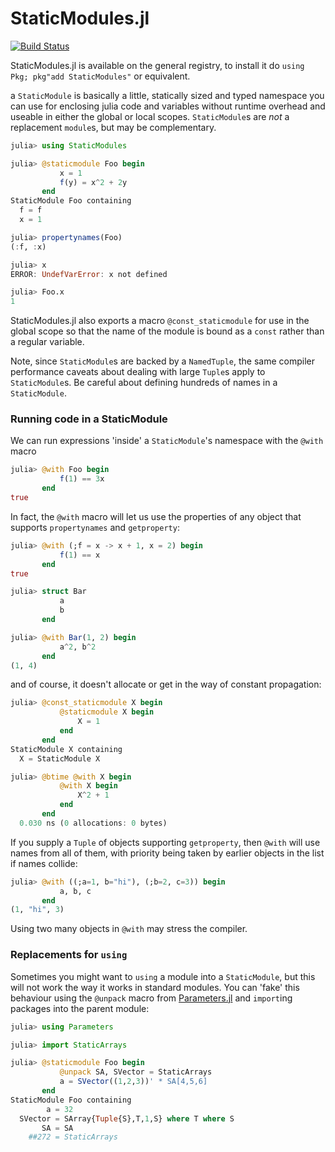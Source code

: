# StaticModules.jl

[![Build Status](https://travis-ci.com/MasonProtter/StaticModules.jl.svg?branch=master)](https://travis-ci.com/MasonProtter/StaticModules.jl)

StaticModules.jl is available on the general registry, to install it do `using Pkg; pkg"add StaticModules"` or equivalent. 

a `StaticModule` is basically a little, statically sized and typed namespace you can use for
enclosing julia code and variables without runtime overhead and
useable in either the global or local scopes. `StaticModule`s are
*not* a replacement `module`s, but may be complementary.

```julia
julia> using StaticModules

julia> @staticmodule Foo begin
           x = 1
           f(y) = x^2 + 2y
       end
StaticModule Foo containing
  f = f
  x = 1

julia> propertynames(Foo)
(:f, :x)

julia> x
ERROR: UndefVarError: x not defined

julia> Foo.x
1
```
StaticModules.jl also exports a macro `@const_staticmodule` for use in the global scope so that the name of the module is bound as a `const` rather than a regular variable.

Note, since `StaticModule`s are backed by a `NamedTuple`, the same compiler performance caveats about dealing with large `Tuple`s apply to `StaticModule`s. Be careful about defining hundreds of names in a `StaticModule`.

### Running code in a StaticModule
We can run expressions 'inside' a `StaticModule`'s namespace with the `@with` macro
```julia
julia> @with Foo begin
           f(1) == 3x
       end
true
```
In fact, the `@with` macro will let us use the properties of any object that supports `propertynames` and `getproperty`:
```julia
julia> @with (;f = x -> x + 1, x = 2) begin
           f(1) == x
       end
true

julia> struct Bar
           a
           b
       end

julia> @with Bar(1, 2) begin
           a^2, b^2
       end
(1, 4)
```
and of course, it doesn't allocate or get in the way of constant propagation:
```julia
julia> @const_staticmodule X begin
           @staticmodule X begin
               X = 1
           end
       end
StaticModule X containing
  X = StaticModule X

julia> @btime @with X begin
           @with X begin
               X^2 + 1
           end
       end
  0.030 ns (0 allocations: 0 bytes)
```
If you supply a `Tuple` of objects supporting `getproperty`, then `@with` will use names from all of them, with priority being taken by earlier objects in the list if names collide:
```julia
julia> @with ((;a=1, b="hi"), (;b=2, c=3)) begin
           a, b, c
       end
(1, "hi", 3)
```
Using two many objects in `@with` may stress the compiler.


### Replacements for `using`
Sometimes you might want to `using` a module into a `StaticModule`, but this will not work the way it works in standard modules. You can 'fake' this behaviour using the `@unpack` macro from [Parameters.jl](https://github.com/mauro3/Parameters.jl) and `import`ing packages into the parent module:
```julia
julia> using Parameters

julia> import StaticArrays

julia> @staticmodule Foo begin
           @unpack SA, SVector = StaticArrays
           a = SVector((1,2,3))' * SA[4,5,6]
       end
StaticModule Foo containing
        a = 32
  SVector = SArray{Tuple{S},T,1,S} where T where S
       SA = SA
    ##272 = StaticArrays
```
